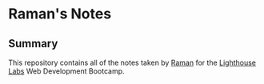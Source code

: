 # Raman's Notes
## Summary 
This repository contains all of the notes taken by [Raman](https://github.com/ramanmand) for the [Lighthouse Labs](https://www.lighthouselabs.ca/toronto?utm_source=google&utm_medium=organic&utm_campaign=gmb&utm_content=toronto) Web Development Bootcamp.